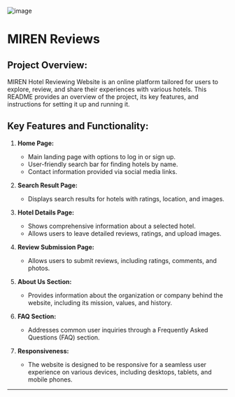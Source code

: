 ![image](https://github.com/Mistire/MIREN-hotel_reviewing_website/assets/96515111/ab47927a-eb74-498a-bb1a-701d164eb78f)

# MIREN Reviews

## Project Overview:

MIREN Hotel Reviewing Website is an online platform tailored for users to explore, review, and share their experiences with various hotels. This README provides an overview of the project, its key features, and instructions for setting it up and running it.

## Key Features and Functionality:

1. **Home Page:**
   - Main landing page with options to log in or sign up.
   - User-friendly search bar for finding hotels by name.
   - Contact information provided via social media links.

2. **Search Result Page:**
   - Displays search results for hotels with ratings, location, and images.

3. **Hotel Details Page:**
   - Shows comprehensive information about a selected hotel.
   - Allows users to leave detailed reviews, ratings, and upload images.

4. **Review Submission Page:**
   - Allows users to submit reviews, including ratings, comments, and photos.

5. **About Us Section:**
   - Provides information about the organization or company behind the website, including its mission, values, and history.

6. **FAQ Section:**
   - Addresses common user inquiries through a Frequently Asked Questions (FAQ) section.

7. **Responsiveness:**
   - The website is designed to be responsive for a seamless user experience on various devices, including desktops, tablets, and mobile phones.
--- --- ---
